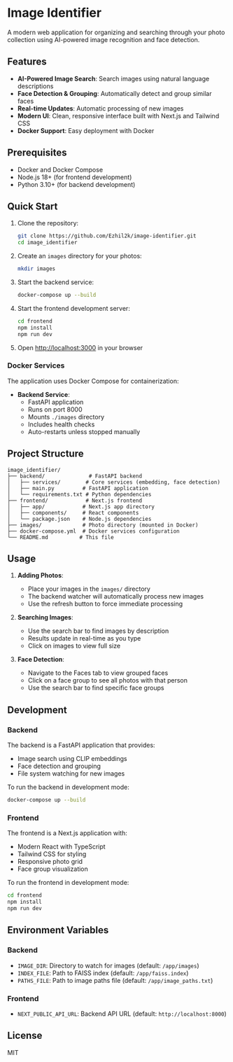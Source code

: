 # Image Identifier

A modern web application for organizing and searching through your photo collection using AI-powered image recognition and face detection.

## Features

- **AI-Powered Image Search**: Search images using natural language descriptions
- **Face Detection & Grouping**: Automatically detect and group similar faces
- **Real-time Updates**: Automatic processing of new images
- **Modern UI**: Clean, responsive interface built with Next.js and Tailwind CSS
- **Docker Support**: Easy deployment with Docker

## Prerequisites

- Docker and Docker Compose
- Node.js 18+ (for frontend development)
- Python 3.10+ (for backend development)

## Quick Start

1. Clone the repository:
   ```bash
   git clone https://github.com/Ezhil2k/image-identifier.git
   cd image_identifier
   ```

2. Create an `images` directory for your photos:
   ```bash
   mkdir images
   ```

3. Start the backend service:
   ```bash
   docker-compose up --build
   ```

4. Start the frontend development server:
   ```bash
   cd frontend
   npm install
   npm run dev
   ```

5. Open [http://localhost:3000](http://localhost:3000) in your browser

### Docker Services

The application uses Docker Compose for containerization:

- **Backend Service**:
  - FastAPI application
  - Runs on port 8000
  - Mounts `./images` directory
  - Includes health checks
  - Auto-restarts unless stopped manually

## Project Structure

```
image_identifier/
├── backend/              # FastAPI backend
│   ├── services/        # Core services (embedding, face detection)
│   ├── main.py         # FastAPI application
│   └── requirements.txt # Python dependencies
├── frontend/            # Next.js frontend
│   ├── app/            # Next.js app directory
│   ├── components/     # React components
│   └── package.json    # Node.js dependencies
├── images/             # Photo directory (mounted in Docker)
├── docker-compose.yml  # Docker services configuration
└── README.md          # This file
```

## Usage

1. **Adding Photos**:
   - Place your images in the `images/` directory
   - The backend watcher will automatically process new images
   - Use the refresh button to force immediate processing

2. **Searching Images**:
   - Use the search bar to find images by description
   - Results update in real-time as you type
   - Click on images to view full size

3. **Face Detection**:
   - Navigate to the Faces tab to view grouped faces
   - Click on a face group to see all photos with that person
   - Use the search bar to find specific face groups

## Development

### Backend

The backend is a FastAPI application that provides:
- Image search using CLIP embeddings
- Face detection and grouping
- File system watching for new images

To run the backend in development mode:
```bash
docker-compose up --build
```

### Frontend

The frontend is a Next.js application with:
- Modern React with TypeScript
- Tailwind CSS for styling
- Responsive photo grid
- Face group visualization

To run the frontend in development mode:
```bash
cd frontend
npm install
npm run dev
```

## Environment Variables

### Backend
- `IMAGE_DIR`: Directory to watch for images (default: `/app/images`)
- `INDEX_FILE`: Path to FAISS index (default: `/app/faiss.index`)
- `PATHS_FILE`: Path to image paths file (default: `/app/image_paths.txt`)

### Frontend
- `NEXT_PUBLIC_API_URL`: Backend API URL (default: `http://localhost:8000`)

## License

MIT
